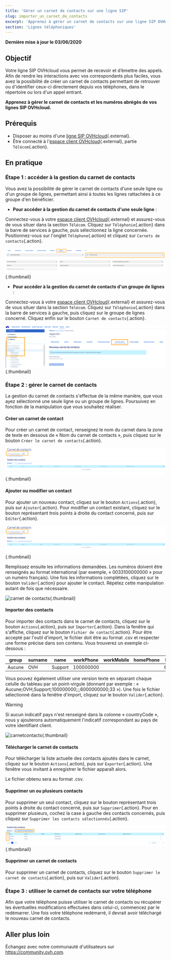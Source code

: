 ```yaml
---
title: 'Gérer un carnet de contacts sur une ligne SIP'
slug: importer_un_carnet_de_contacts
excerpt: 'Apprenez à gérer un carnet de contacts sur une ligne SIP OVHcloud'
section: 'Lignes téléphoniques'
---
```


**Dernière mise à jour le 03/06/2020**

## Objectif

Votre ligne SIP OVHcloud vous permet de recevoir et d’émettre des appels. Afin de rendre les interactions avec vos correspondants plus faciles, vous avez la possibilité de créer un carnet de contacts permettant de retrouver ou d'identifier ceux-ci directement depuis vos téléphones, dans le répertoire ou lors d'un appel entrant.

**Apprenez à gérer le carnet de contacts et les numéros abrégés de vos lignes SIP OVHcloud.**

## Prérequis

- Disposer au moins d'une [ligne SIP OVHcloud](https://www.ovhtelecom.fr/telephonie/voip/){.external}.
- Être connecté à l'[espace client OVHcloud](https://www.ovh.com/auth/?action=gotomanager&from=https://www.ovh.com/fr/&ovhSubsidiary=fr){.external}, partie `Télécom`{.action}.

## En pratique

### Étape 1 : accéder à la gestion du carnet de contacts

Vous avez la possibilité de gérer le carnet de contacts d'une seule ligne ou d'un groupe de lignes, permettant ainsi à toutes les lignes rattachées à ce groupe d'en bénéficier.

- **Pour accéder à la gestion du carnet de contacts d'une seule ligne** :

Connectez-vous à votre [espace client OVHcloud](https://www.ovh.com/auth/?action=gotomanager&from=https://www.ovh.com/fr/&ovhSubsidiary=fr){.external} et assurez-vous de vous situer dans la section `Télécom`. Cliquez sur `Téléphonie`{.action} dans la barre de services à gauche, puis sélectionnez la ligne concernée. Positionnez-vous sur l'onglet `Téléphone`{.action} et cliquez sur `Carnets de contacts`{.action}.
 
![carnet de contacts](images/carnetligne.png){.thumbnail}

- **Pour accéder à la gestion du carnet de contacts d'un groupe de lignes** :

Connectez-vous à votre [espace client OVHcloud](https://www.ovh.com/auth/?action=gotomanager&from=https://www.ovh.com/fr/&ovhSubsidiary=fr){.external} et assurez-vous de vous situer dans la section `Télécom`. Cliquez sur `Téléphonie`{.action} dans la barre de services à gauche, puis cliquez sur le groupe de lignes concerné. Cliquez enfin sur le bouton `Carnet de contacts`{.action}.
 
![carnet de contacts](images/carnetgroupe.png){.thumbnail}

### Étape 2 : gérer le carnet de contacts

La gestion du carnet de contacts s'effectue de la même manière, que vous ayez sélectionné une seule ligne ou un groupe de lignes. Poursuivez en fonction de la manipulation que vous souhaitez réaliser.

#### Créer un carnet de contact

Pour créer un carnet de contact, renseignez le nom du carnet dans la zone de texte en dessous de « Nom du carnet de contacts », puis cliquez sur le bouton `Créer le carnet de contacts`{.action}.

![carnet de contacts](images/creercarnet.png){.thumbnail}

#### Ajouter ou modifier un contact

Pour ajouter un nouveau contact, cliquez sur le bouton `Actions`{.action}, puis sur `Ajouter`{.action}. Pour modifier un contact existant, cliquez sur le bouton représentant trois points à droite du contact concerné, puis sur `Éditer`{.action}.

![carnet de contacts](images/creercarnetV2.png){.thumbnail}

Remplissez ensuite les informations demandées. Les numéros doivent être renseignés au format international (par exemple, « 0033100000000 » pour un numéro français). Une fois les informations complétées, cliquez sur le bouton `Valider`{.action} pour ajouter le contact. Répétez cette manipulation autant de fois que nécessaire.

![carnet de contacts](images/carnet-contacts-step5.png){.thumbnail}

#### Importer des contacts

Pour importer des contacts dans le carnet de contacts, cliquez sur le bouton `Actions`{.action}, puis sur `Importer`{.action}. Dans la fenêtre qui s'affiche, cliquez sur le bouton `Fichier de contact`{.action}. Pour être accepté par l'outil d'import, le fichier doit être au format .csv et respecter une forme précise dans son contenu. Vous trouverez un exemple ci-dessous :

|group|surname|name|workPhone|workMobile|homePhone|homeMobile|countryCode|
|---|---|---|---|---|---|---|---|
|Aucune|OVH|Support|100000000| | |6000000000|33|

Vous pouvez également utiliser une version texte en séparant chaque celulle du tableau par un point-virgule (donnant par exemple : « Aucune;OVH;Support;100000000;;;6000000000;33 »). Une fois le fichier sélectionné dans la fenêtre d'import, cliquez sur le bouton `Valider`{.action}.

> [!warning]
>
> Si aucun indicatif pays n'est renseigné dans la colonne « countryCode », nous y ajouterons automatiquement l'indicatif correspondant au pays de votre identifiant client. 
>

![carnetcontacts](images/carnet-contacts-step6.png){.thumbnail}

#### Télécharger le carnet de contacts

Pour télécharger la liste actuelle des contacts ajoutés dans le carnet, cliquez sur le bouton `Actions`{.action}, puis sur `Exporter`{.action}. Une fenêtre vous invitant à enregistrer le fichier apparaît alors.

Le fichier obtenu sera au format .csv.

#### Supprimer un ou plusieurs contacts

Pour supprimer un seul contact, cliquez sur le bouton représentant trois points à droite du contact concerné, puis sur `Supprimer`{.action}. Pour en supprimer plusieurs, cochez la case à gauche des contacts concernés, puis cliquez sur `Supprimer les contacts sélectionnés`{.action}.

![carnetcontacts](images/supprimercontact.png){.thumbnail}

#### Supprimer un carnet de contacts

Pour supprimer un carnet de contacts, cliquez sur le bouton `Supprimer le carnet de contacts`{.action}, puis sur `Valider`{.action}.

### Étape 3 : utiliser le carnet de contacts sur votre téléphone

Afin que votre téléphone puisse utiliser le carnet de contacts ou récupérer les éventuelles modifications effectuées dans celui-ci, commencez par le redémarrer. Une fois votre téléphone redémarré, il devrait avoir téléchargé le nouveau carnet de contacts.



## Aller plus loin

Échangez avec notre communauté d'utilisateurs sur <https://community.ovh.com>.
